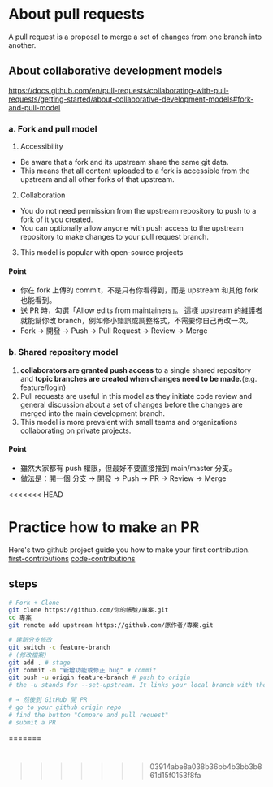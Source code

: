 # About pull requests
A pull request is a proposal to merge a set of changes from one branch into another.
## About collaborative development models
https://docs.github.com/en/pull-requests/collaborating-with-pull-requests/getting-started/about-collaborative-development-models#fork-and-pull-model
### a. Fork and pull model
1. Accessibility
 - Be aware that a fork and its upstream share the same git data. 
 - This means that all content uploaded to a fork is accessible from the upstream and all other forks of that upstream.
2. Collaboration
 - You do not need permission from the upstream repository to push to a fork of it you created. 
 - You can optionally allow anyone with push access to the upstream repository to make changes to your pull request branch.
3. This model is popular with open-source projects

#### Point
- 你在 fork 上傳的 commit，不是只有你看得到，而是 upstream 和其他 fork 也能看到。
- 送 PR 時，勾選「Allow edits from maintainers」。 這樣 upstream 的維護者就能幫你改 branch，例如修小錯誤或調整格式，不需要你自己再改一次。
- Fork → 開發 → Push → Pull Request → Review → Merge


### b. Shared repository model
1. **collaborators are granted push access** to a single shared repository and **topic branches are created when changes need to be made.**(e.g. feature/login) 
2. Pull requests are useful in this model as they initiate code review and general discussion about a set of changes before the changes are merged into the main development branch.
3. This model is more prevalent with small teams and organizations collaborating on private projects.

#### Point
- 雖然大家都有 push 權限，但最好不要直接推到 main/master 分支。
- 做法是：開一個 分支 → 開發 → Push → PR → Review → Merge



<<<<<<< HEAD
# Practice how to make an PR
Here's two github project guide you how to make your first contribution.
[first-contributions](https://github.com/halzq/first-contributions/blob/main/README.md)
[code-contributions](https://github.com/Roshanjossey/code-contributions/pulls)

## steps
```bash
# Fork + Clone
git clone https://github.com/你的帳號/專案.git
cd 專案
git remote add upstream https://github.com/原作者/專案.git

# 建新分支修改
git switch -c feature-branch
# (修改檔案)
git add . # stage
git commit -m "新增功能或修正 bug" # commit
git push -u origin feature-branch # push to origin
# the -u stands for --set-upstream. It links your local branch with the remote branch you’re pushing to.

# → 然後到 GitHub 開 PR
# go to your github origin repo
# find the button "Compare and pull request"
# submit a PR
```
=======
# 
>>>>>>> 03914abe8a038b36bb4b3bb3b861d15f0153f8fa
